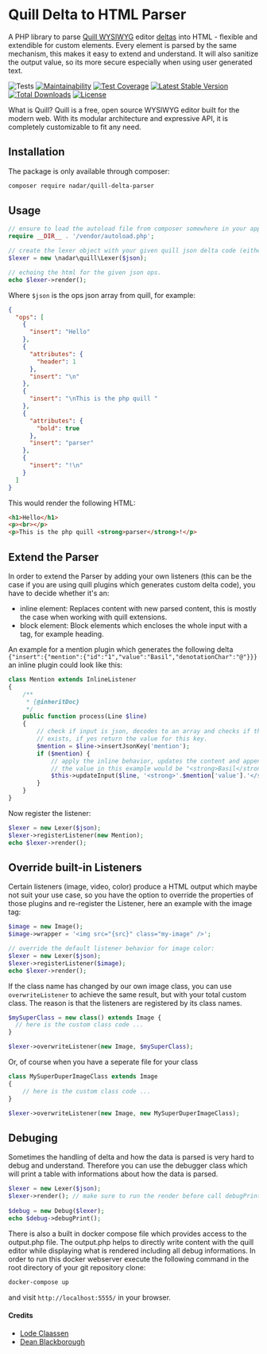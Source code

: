 # Quill Delta to HTML Parser

A PHP library to parse [Quill WYSIWYG](https://quilljs.com/) editor [deltas](https://github.com/quilljs/delta) into HTML - flexible and extendible for custom elements. Every element is parsed by the same mechanism, this makes it easy to extend and understand. It will also sanitize the output value, so its more secure especially when using user generated text.

![Tests](https://github.com/nadar/quill-delta-parser/workflows/Tests/badge.svg)
[![Maintainability](https://api.codeclimate.com/v1/badges/fdf80e7b61e4505bc421/maintainability)](https://codeclimate.com/github/nadar/quill-delta-parser/maintainability)
[![Test Coverage](https://api.codeclimate.com/v1/badges/fdf80e7b61e4505bc421/test_coverage)](https://codeclimate.com/github/nadar/quill-delta-parser/test_coverage)
[![Latest Stable Version](https://poser.pugx.org/nadar/quill-delta-parser/v/stable)](https://packagist.org/packages/nadar/quill-delta-parser)
[![Total Downloads](https://poser.pugx.org/nadar/quill-delta-parser/downloads)](https://packagist.org/packages/nadar/quill-delta-parser)
[![License](https://poser.pugx.org/nadar/quill-delta-parser/license)](https://packagist.org/packages/nadar/quill-delta-parser)

What is Quill? Quill is a free, open source WYSIWYG editor built for the modern web. With its modular architecture and expressive API, it is completely customizable to fit any need.

## Installation

The package is only available through composer:

```sh
composer require nadar/quill-delta-parser
```

## Usage

```php
// ensure to load the autoload file from composer somewhere in your application
require __DIR__ . '/vendor/autoload.php';

// create the lexer object with your given quill json delta code (either PHP array or JSON string)
$lexer = new \nadar\quill\Lexer($json);

// echoing the html for the given json ops.
echo $lexer->render();
```

Where `$json` is the ops json array from quill, for example:

```json
{
  "ops": [
    {
      "insert": "Hello"
    },
    {
      "attributes": {
        "header": 1
      },
      "insert": "\n"
    },
    {
      "insert": "\nThis is the php quill "
    },
    {
      "attributes": {
        "bold": true
      },
      "insert": "parser"
    },
    {
      "insert": "!\n"
    }
  ]
}
```

This would render the following HTML:

```html
<h1>Hello</h1>
<p><br></p>
<p>This is the php quill <strong>parser</strong>!</p>
```

## Extend the Parser

In order to extend the Parser by adding your own listeners (this can be the case if you are using quill plugins which generates custom delta code), you have to decide whether it's an:

+ inline element: Replaces content with new parsed content, this is mostly the case when working with quill extensions.
+ block element: Block elements which encloses the whole input with a tag, for example heading.

An example for a mention plugin which generates the following delta `{"insert":{"mention":{"id":"1","value":"Basil","denotationChar":"@"}}}` an inline plugin could look like this:

```php
class Mention extends InlineListener
{
    /**
     * {@inheritDoc}
     */
    public function process(Line $line)
    {
        // check if input is json, decodes to an array and checks if the key "mention" 
        // exists, if yes return the value for this key.
        $mention = $line->insertJsonKey('mention');
        if ($mention) {
            // apply the inline behavior, updates the content and append to next "block" element.
            // the value in this example would be "<strong>Basil</strong>".
            $this->updateInput($line, '<strong>'.$mention['value'].'</strong>');
        }
    }
}
```

Now register the listener:

```php
$lexer = new Lexer($json);
$lexer->registerListener(new Mention);
echo $lexer->render();
```

## Override built-in Listeners

Certain listeners (image, video, color) produce a HTML output which maybe not suit your use case, so you have the option to override the properties of those plugins and re-register the Listener, here an example with the image tag:

```php
$image = new Image();
$image->wrapper = '<img src="{src}" class="my-image" />';

// override the default listener behavior for image color:
$lexer = new Lexer($json);
$lexer->registerListener($image);
echo $lexer->render();
```

If the class name has changed by our own image class, you can use `overwriteListener` to achieve the same result, but with your total custom class. The reason is that the listeners are registered by its class names.

```php
$mySuperClass = new class() extends Image {
  // here is the custom class code ...
}

$lexer->overwriteListener(new Image, $mySuperClass);
```

Or, of course when you have a seperate file for your class

```php
class MySuperDuperImageClass extends Image
{
    // here is the custom class code ...
}

$lexer->overwriteListener(new Image, new MySuperDuperImageClass);
```

## Debuging

Sometimes the handling of delta and how the data is parsed is very hard to debug and understand. Therefore you can use the debugger class which will print a table with informations about how the data is parsed.

```php
$lexer = new Lexer($json);
$lexer->render(); // make sure to run the render before call debugPrint();
 
$debug = new Debug($lexer);
echo $debug->debugPrint();
```

There is also a built in docker compose file which provides access to the output.php file. The output.php helps to directly write content with the quill editor while displaying what is rendered including all debug informations. In order to run this docker webserver execute the following command in the root directory of your git repository clone:

```sh
docker-compose up
```

and visit `http://localhost:5555/` in your browser.

#### Credits

+ [Lode Claassen](https://github.com/lode)
+ [Dean Blackborough](https://github.com/deanblackborough)
